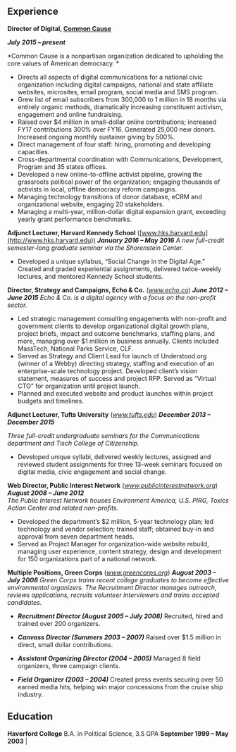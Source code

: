 ##  Experience
**Director of Digital, [Common Cause](http://www.commoncause.org)**

***July 2015 – present***

*Common Cause is a nonpartisan organization dedicated to upholding the core values of American democracy. *  
- Directs all aspects of digital communications for a national civic organization including digital campaigns, national and state affiliate websites, microsites, email program, social media and SMS program.
- Grew list of email subscribers from 300,000 to 1 million in 18 months via entirely organic methods, dramatically increasing constituent activism, engagement and online fundraising. 
- Raised over $4 million in small-dollar online contributions; increased FY17 contributions 300% over FY16. Generated 25,000 new donors. Increased ongoing monthly sustainer giving by 500%.
- Direct management of four staff: hiring, promoting and developing capacities. 
- Cross-departmental coordination with Communications, Development, Program and 35 states offices.
- Developed a new online-to-offline activist pipeline, growing the grassroots political power of the organization; engaging thousands of activists in local, offline democracy reform campaigns.
- Managing technology transitions of donor database, eCRM and organizational website, engaging 20 stakeholders.
- Managing a multi-year, million-dollar digital expansion grant, exceeding yearly grant performance benchmarks.
 
**Adjunct Lecturer, Harvard Kennedy School** ([www.hks.harvard.edu](http://www.hks.harvard.edu)) ***January 2016 – May 2016*** 
*A new full-credit semester-long graduate seminar via the Shorenstein Center.*  
- Developed a unique syllabus, “Social Change in the Digital Age.” Created and graded experiential assignments, delivered twice-weekly lectures, and mentored Kennedy School students. 
 

**Director, Strategy and Campaigns, Echo & Co.** (*www.echo.co*) ***June 2012 – June 2015*** 
*Echo & Co. is a digital agency with a focus on the non-profit sector.*  
 - Led strategic management consulting engagements with non-profit and government clients to develop organizational digital growth plans, project briefs, impact and outcome benchmarks, staffing plans, and more, managing over $1 million in business annually. Clients included MassTech, National Parks Service, CLF.  
- Served as Strategy and Client Lead for launch of Understood.org (winner of a Webby) directing strategy, staffing and execution of an enterprise-scale technology project. Developed client’s vision statement, measures of success and project RFP. Served as “Virtual CTO” for organization until project launch. 
- Planned and executed website and product launches within project budgets and timelines.
 
**Adjunct Lecturer, Tufts University** (*www.tufts.edu*) ***December 2013 – December 2015*** 
 
*Three full-credit undergraduate seminars for the Communications department and Tisch College of Citizenship.* 
 
- Developed unique syllabi, delivered weekly lectures, assigned and reviewed student assignments for three 13-week seminars focused on digital media, civic engagement and social change. 
 
**Web Director, Public Interest Network** (*www.publicinterestnetwork.org*) ***August 2008 – June 2012***  
*The Public Interest Network houses Environment America, U.S. PIRG, Toxics Action Center and related non-profits.*  
 
- Developed the department’s $2 million, 5-year technology plan; led technology and vendor selection; trained staff; obtained buy-in and approval from seven department heads.
- Served as Project Manager for organization-wide website rebuild, managing user experience, content strategy, design and development for 150 organizations part of a national network.
 
**Multiple Positions, Green Corps** (*www.greencorps.org*) ***August 2003 – July 2008*** 
*Green Corps trains recent college graduates to become effective environmental organizers. The Recruitment Director manages outreach, reviews applications, recruits volunteer interviewers and trains accepted candidates.*  
 
- ***Recruitment Director (August 2005 – July 2008)*** Recruited, hired and trained over 200 organizers. 
 
- ***Canvass Director (Summers 2003 – 2007)*** Raised over $1.5 million in direct, small dollar contributions. 
 
- ***Assistant Organizing Director (2004 – 2005)*** Managed 8 field organizers, three campaign clients.  
 
- ***Field Organizer (2003 – 2004)*** Created press events securing over 50 earned media hits, helping win major concessions from the cruise ship industry.

##  Education
**Haverford College** B.A. in Political Science, 3.5 GPA **September 1999 – May 2003**  |